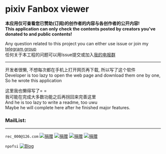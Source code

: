 # pixiv Fanbox viewer

**__本应用仅可查看您已赞助(订阅)的创作者的内容与各创作者的公开内容!__**\
**__This application can only check the contents posted by creators you've donated to and public contents!__**

Any question related to this project you can either use issue or join my [telegram group](https://t.me/joinchat/KP2S20Y99ihwPaYeeHabBQ)\
任何关于本工程的问题可以用Issue提交或加入[我的电报群](https://t.me/joinchat/KP2S20Y99ihwPaYeeHabBQ)


---

开发者很懒, 不想每次都在手机上打开网页再下载, 所以写了这个软件\
Developer is too lazy to open the web page and download them one by one,\
So he wrote this application

这里我也懒得写了= =\
我可能在完成大多数功能之后再拐回来完善这里\
And he is too lazy to write a readme, too uwu\
Maybe he will complete here after he finished major features.
### MailList:

---
 `rec_000@126.com`
[![捐赠](https://img.shields.io/badge/捐赠-支付宝二维码-BLUE.svg)](https://api.qrserver.com/v1/create-qr-code/?size=320x320&data=https://qr.alipay.com/fkx09642afxf1dgxi5kwp19)
[![捐赠](https://img.shields.io/badge/捐赠-微信二维码-DARKGREEN.svg)](https://api.qrserver.com/v1/create-qr-code/?size=320x320&data=wxp://f2f0QA34gBTVa83jgkEgGrGiOuWQOtHMTxku)
[![捐赠](https://img.shields.io/badge/Donate-PayPal-DARKBLUE.svg)](https://paypal.me/7099Kii)
[![捐赠](https://img.shields.io/badge/Donate-Ko--fi-ORANGE.svg)](https://Ko-fi.com/709924470)

 `npofsi` [![Blog](https://img.shields.io/badge/Blog-npofsi.pro-ORANGE.svg)](https://blog.npofsi.pro)
